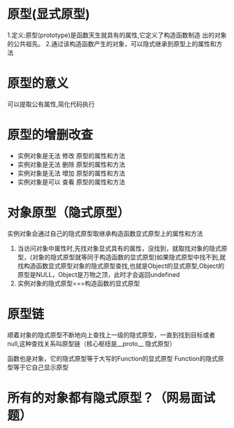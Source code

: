 # 原型(显式原型)
1.定义:原型(prototype)是函数天生就具有的属性,它定义了构造函数制造
出的对象的公共祖先。
2.通过该构造函数产生的对象，可以隐式继承到原型上的属性和方法

# 原型的意义
可以提取公有属性,简化代码执行

# 原型的增删改查
- 实例对象是无法 修改 原型的属性和方法
- 实例对象是无法 删除 原型的属性和方法
- 实例对象是无法 增加 原型的属性和方法
- 实例对象是可以 查看 原型的属性和方法



# 对象原型（隐式原型）
实例对象会通过自己的隐式原型取继承构造函数显式原型上的属性和方法

1. 当访问对象中属性时,先找对象显式具有的属性，没找到，就取找对象的隐式原型，(对象的隐式原型就等同于构造函数的显式原型)如果隐式原型中找不到,就找构造函数显式原型对象的隐式原型查找,也就是Object的显式原型,Object的原型是NULL，Object是万物之顶，此时才会返回undefined
2. 实例对象的隐式原型===构造函数的显式原型

# 原型链
顺着对象的隐式原型不断地向上查找上一级的隐式原型，一直到找到目标或者
null,这种查找关系叫原型链（核心枢纽是__proto__ 隐式原型）


函数也是对象，它的隐式原型等于大写的Function的显式原型
Function的隐式原型等于它自己显示原型

# 所有的对象都有隐式原型？（网易面试题）